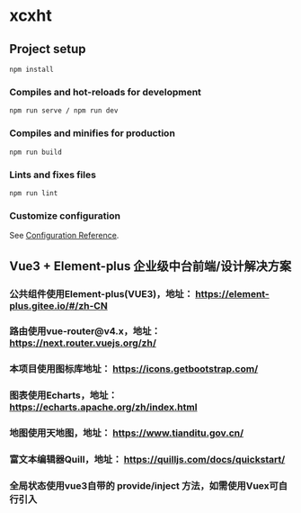 # xcxht

## Project setup
```
npm install
```

### Compiles and hot-reloads for development
```
npm run serve / npm run dev
```

### Compiles and minifies for production
```
npm run build
```

### Lints and fixes files
```
npm run lint
```

### Customize configuration
See [Configuration Reference](https://cli.vuejs.org/config/).

<h2>Vue3 + Element-plus 企业级中台前端/设计解决方案</h2>

<h3>
    公共组件使用Element-plus(VUE3)，地址：
    <a href="https://element-plus.gitee.io/#/zh-CN" target="_blank">https://element-plus.gitee.io/#/zh-CN</a>
</h3>
<h3>
    路由使用vue-router@v4.x，地址：
    <a href="https://next.router.vuejs.org/zh/" target="_blank">https://next.router.vuejs.org/zh/</a>
</h3>
<h3>
    本项目使用图标库地址：
    <a href="https://icons.getbootstrap.com/" target="_blank">https://icons.getbootstrap.com/</a>
</h3>
<h3>
    图表使用Echarts，地址：
    <a href="https://echarts.apache.org/zh/index.html" target="_blank">https://echarts.apache.org/zh/index.html</a>
</h3>
<h3>
    地图使用天地图，地址：
    <a href="https://www.tianditu.gov.cn/" target="_blank">https://www.tianditu.gov.cn/</a>
</h3>
<h3>
    富文本编辑器Quill，地址：
    <a href="https://quilljs.com/docs/quickstart/" target="_blank">https://quilljs.com/docs/quickstart/</a>
</h3>
<h3>全局状态使用vue3自带的 provide/inject 方法，如需使用Vuex可自行引入</h3>
